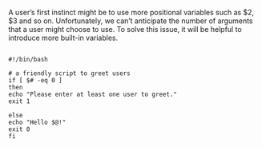 A user’s first instinct might be to use more positional variables such as $2, $3 and so on.
Unfortunately, we can’t anticipate the number of arguments that a user might choose to use. To solve this issue, it will be helpful to introduce more built-in variables.

```

#!/bin/bash

# a friendly script to greet users
if [ $# -eq 0 ]
then
echo "Please enter at least one user to greet."
exit 1

else
echo "Hello $@!"
exit 0
fi
```